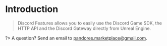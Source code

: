 # Introduction
> Discord Features allows you to easily use the Discord Game SDK, the HTTP API and the Discord Gateway directly from Unreal Engine.


?> A question? Send an email to [pandores.marketplace@gmail.com](mailto:pandores.marketplace+DFDOC@gmail.com).
